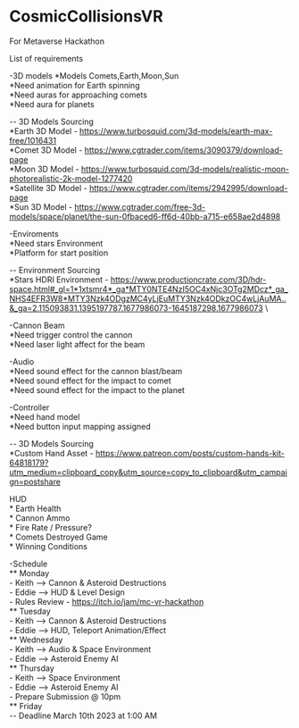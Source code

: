 # CosmicCollisionsVR
For Metaverse Hackathon

List of requirements

-3D models 
  *Models Comets,Earth,Moon,Sun \
  *Need animation for Earth spinning \
  *Need auras for approaching comets \
  *Need aura for planets

  -- 3D Models Sourcing \
   *Earth 3D Model - https://www.turbosquid.com/3d-models/earth-max-free/1016431 \
   *Comet 3D Model -  https://www.cgtrader.com/items/3090379/download-page \
   *Moon 3D Model - https://www.turbosquid.com/3d-models/realistic-moon-photorealistic-2k-model-1277420 \
   *Satellite 3D Model - https://www.cgtrader.com/items/2942995/download-page \
   *Sun 3D Model - https://www.cgtrader.com/free-3d-models/space/planet/the-sun-0fbaced6-ff6d-40bb-a715-e658ae2d4898 
   
    
-Enviroments \
  *Need stars Environment \
  *Platform for start position 
  
  -- Environment Sourcing \
   *Stars HDRI Environment - https://www.productioncrate.com/3D/hdr-space.html#_gl=1*1xtsmr4*_ga*MTY0NTE4NzI5OC4xNjc3OTg2MDcz*_ga_NHS4EFR3W8*MTY3Nzk4ODgzMC4yLjEuMTY3Nzk4ODkzOC4wLjAuMA..&_ga=2.115093831.1395197787.1677986073-1645187298.1677986073 \

-Cannon Beam \
  *Need trigger control the cannon \
  *Need laser light affect for the beam 

-Audio \
  *Need sound effect for the cannon blast/beam \
  *Need sound effect for the impact to comet \
  *Need sound effect for the impact to the planet 

-Controller \
 *Need hand model \
 *Need button input mapping assigned 
 
  -- 3D Models Sourcing \
  *Custom Hand Asset - https://www.patreon.com/posts/custom-hands-kit-64818179?utm_medium=clipboard_copy&utm_source=copy_to_clipboard&utm_campaign=postshare

 HUD \
	* Earth Health \
	* Cannon Ammo \
	* Fire Rate / Pressure? \
	* Comets Destroyed 
Game \
	* Winning Conditions 
	
	
-Schedule \
	** Monday \
		- Keith --> Cannon & Asteroid Destructions \
		- Eddie --> HUD & Level Design \
		- Rules Review - https://itch.io/jam/mc-vr-hackathon \
	** Tuesday \
		- Keith --> Cannon & Asteroid Destructions \
		- Eddie --> HUD, Teleport Animation/Effect \
	** Wednesday \
		- Keith --> Audio & Space Environment \
		- Eddie --> Asteroid Enemy AI \
	** Thursday \
		- Keith --> Space Environment \
		- Eddie --> Asteroid Enemy AI \
		- Prepare Submission @ 10pm \
	** Friday \
		-- Deadline March 10th 2023 at 1:00 AM
